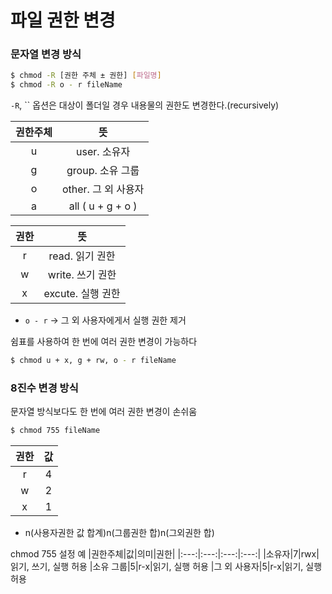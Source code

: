 # 파일 권한 변경

### 문자열 변경 방식
```bash
$ chmod -R [권한 주체 ± 권한] [파일명]
$ chmod -R o - r fileName
```
`-R`, `` 옵션은 대상이 폴더일 경우 내용물의 권한도 변경한다.(recursively)

|권한주체|뜻|
|:---:|:---:|
|u |user. 소유자|
|g|group. 소유 그룹|
|o|other. 그 외 사용자|
|a|all ( u + g + o )|

|권한|뜻|
|:---:|:---:|
|r|read. 읽기 권한|
|w|write. 쓰기 권한|
|x|excute. 실행 권한|

- `o - r` → 그 외 사용자에게서 실행 권한 제거

쉼표를 사용하여 한 번에 여러 권한 변경이 가능하다
```bash
$ chmod u + x, g + rw, o - r fileName
```

### 8진수 변경 방식
문자열 방식보다도 한 번에 여러 권한 변경이 손쉬움
```bash
$ chmod 755 fileName 
```
|권한|값|
|:---:|:---:|
|r|4|
|w|2|
|x|1|

- n(사용자권한 값 합계)n(그룹권한 합)n(그외권한 합)

chmod 755 설정 예
|권한주체|값|의미|권한|
|:---:|:---:|:---:|:---:|
|소유자|7|rwx|읽기, 쓰기, 실행 허용
|소유 그룹|5|r-x|읽기, 실행 허용
|그 외 사용자|5|r-x|읽기, 실행 허용